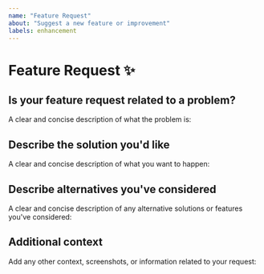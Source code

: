 ```yaml
---
name: "Feature Request"
about: "Suggest a new feature or improvement"
labels: enhancement
---
```



# Feature Request ✨

## **Is your feature request related to a problem?**
A clear and concise description of what the problem is:



## **Describe the solution you'd like**
A clear and concise description of what you want to happen:



## **Describe alternatives you've considered**
A clear and concise description of any alternative solutions or features you've considered:



## **Additional context**
Add any other context, screenshots, or information related to your request:


